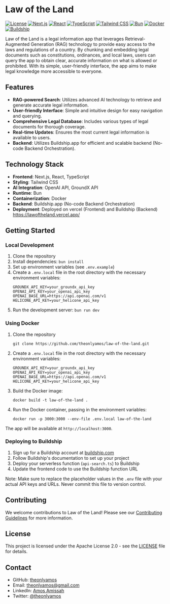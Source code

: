# Law of the Land

[![License](https://img.shields.io/badge/License-Apache%202.0-blue.svg)](https://opensource.org/licenses/Apache-2.0)
[![Next.js](https://img.shields.io/badge/Next.js-13.0+-blueviolet.svg)](https://nextjs.org/)
[![React](https://img.shields.io/badge/React-18.0+-61DAFB.svg?logo=react&logoColor=white)](https://reactjs.org/)
[![TypeScript](https://img.shields.io/badge/TypeScript-4.5+-007ACC.svg?logo=typescript&logoColor=white)](https://www.typescriptlang.org/)
[![Tailwind CSS](https://img.shields.io/badge/Tailwind%20CSS-3.0+-38B2AC.svg?logo=tailwind-css&logoColor=white)](https://tailwindcss.com/)
[![Bun](https://img.shields.io/badge/Bun-1.0+-F9DC3E.svg?logo=bun&logoColor=black)](https://bun.sh/)
[![Docker](https://img.shields.io/badge/Docker-20.10+-2496ED.svg?logo=docker&logoColor=white)](https://www.docker.com/)
[![Buildship](https://img.shields.io/badge/Buildship-Serverless-FF6B6B.svg)](https://buildship.com/)

Law of the Land is a legal information app that leverages Retrieval-Augmented Generation (RAG) technology to provide easy access to the laws and regulations of a country. By chunking and embedding legal documents such as constitutions, ordinances, and local laws, users can query the app to obtain clear, accurate information on what is allowed or prohibited. With its simple, user-friendly interface, the app aims to make legal knowledge more accessible to everyone.

## Features

- **RAG-powered Search**: Utilizes advanced AI technology to retrieve and generate accurate legal information.
- **User-friendly Interface**: Simple and intuitive design for easy navigation and querying.
- **Comprehensive Legal Database**: Includes various types of legal documents for thorough coverage.
- **Real-time Updates**: Ensures the most current legal information is available to users.
- **Backend**: Utilizes Buildship.app for efficient and scalable backend (No-code Backend Orchestration).

## Technology Stack

- **Frontend**: Next.js, React, TypeScript
- **Styling**: Tailwind CSS
- **AI Integration**: OpenAI API, GroundX API
- **Runtime**: Bun
- **Containerization**: Docker
- **Backend**: Buildship.app (No-code Backend Orchestration)
- **Deployment**: Deployed on vercel (Frontend) and Buildship (Backend) https://lawoftheland.vercel.app/

## Getting Started

### Local Development

1. Clone the repository
2. Install dependencies: `bun install`
3. Set up environment variables (see `.env.example`)
4. Create a `.env.local` file in the root directory with the necessary environment variables:
   ```
   GROUNDX_API_KEY=your_groundx_api_key
   OPENAI_API_KEY=your_openai_api_key
   OPENAI_BASE_URL=https://api.openai.com/v1
   HELICONE_API_KEY=your_helicone_api_key
   ```
5. Run the development server: `bun run dev`

### Using Docker

1. Clone the repository
   ```
   git clone https://github.com/theonlyamos/law-of-the-land.git
   ```
2. Create a `.env.local` file in the root directory with the necessary environment variables:
   ```
   GROUNDX_API_KEY=your_groundx_api_key
   OPENAI_API_KEY=your_openai_api_key
   OPENAI_BASE_URL=https://api.openai.com/v1
   HELICONE_API_KEY=your_helicone_api_key
   ```
3. Build the Docker image:
   ```
   docker build -t law-of-the-land .
   ```
4. Run the Docker container, passing in the environment variables:
   ```
   docker run -p 3000:3000 --env-file .env.local law-of-the-land
   ```

The app will be available at `http://localhost:3000`.

### Deploying to Buildship

1. Sign up for a Buildship account at [buildship.com](https://buildship.com)
2. Follow Buildship's documentation to set up your project
3. Deploy your serverless function (`api-search.ts`) to Buildship
4. Update the frontend code to use the Buildship function URL

Note: Make sure to replace the placeholder values in the `.env` file with your actual API keys and URLs. Never commit this file to version control.

## Contributing

We welcome contributions to Law of the Land! Please see our [Contributing Guidelines](CONTRIBUTING.md) for more information.

## License

This project is licensed under the Apache License 2.0 - see the [LICENSE](LICENSE) file for details.

## Contact

- GitHub: [theonlyamos](https://github.com/theonlyamos)
- Email: theonlyamos@gmail.com
- LinkedIn: [Amos Amissah](https://www.linkedin.com/in/amos-amissah-1b4626178/)
- Twitter: [@theonlyamos](https://twitter.com/theonlyamos)
